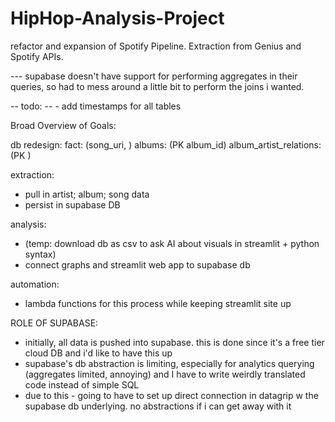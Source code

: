 # HipHop-Analysis-Project
refactor and expansion of Spotify Pipeline. Extraction from Genius and Spotify APIs.

--- supabase doesn't have support for performing aggregates in their queries, so had to mess around a little bit to perform the joins i wanted. 

-- todo:
--  - add timestamps for all tables

Broad Overview of Goals:

db redesign:
fact: (song_uri, )
albums: (PK album_id)
album_artist_relations: (PK )


extraction:
- pull in artist; album; song data
- persist in supabase DB

analysis:
- (temp: download db as csv to ask AI about visuals in streamlit + python syntax)
- connect graphs and streamlit web app to supabase db

automation:
- lambda functions for this process while keeping streamlit site up


ROLE OF SUPABASE:
- initially, all data is pushed into supabase. this is done since it's a free tier cloud DB and i'd like to have this up
- supabase's db abstraction is limiting, especially for analytics querying (aggregates limited, annoying) and I have to write weirdly translated code instead of simple SQL
- due to this - going to have to set up direct connection in datagrip w the supabase db underlying. no abstractions if i can get away with it
